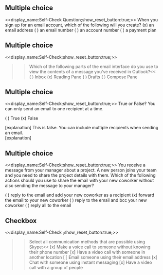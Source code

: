 ## Multiple choice
<<display_name:Self-Check Question;show_reset_button:true;>>
When you sign up for an email account, which of the following will you create?
(x) an email address
( ) an email number
( ) an account number
( ) a payment plan

## Multiple choice
<<display_name:Self-Check;show_reset_button:true;>>
>>Which of the following parts of the email interface do you use to view the contents of a message you've received in Outlook?<<
( ) Inbox
(x) Reading Pane
( ) Drafts
( ) Compose Pane

## Multiple choice
<<display_name:Self-Check;show_reset_button:true;>>
True or False? You can only send an email to one recipient at a time.

( ) True
(x) False

[explanation]
This is false.  You can include multiple recipients when sending an email.  
[explanation]

## Multiple choice
<<display_name:Self-Check;show_reset_button:true;>>
You receive a message from your manager about a project.  A new person joins your team and you need to share the project details with them.  Which of the following actions should you use to share the email with your new coworker without also sending the message to your manager?

( ) reply to the email and add your new coworker as a recipient
(x) forward the email to your new coworker
( ) reply to the email and bcc your new coworker
( ) reply all to the email

## Checkbox
<<display_name:Self-Check ;show_reset_button:true;>>
>>Select all communication methods that are possible using Skype:<<
[x] Make a voice call to someone without knowing their phone number
[x] Have a video call with someone in another location
[ ] Email someone using their email address
[x] Chat with someone using instant messaging
[x] Have a video call with a group of people


